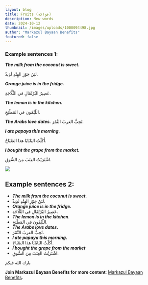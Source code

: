 ```yaml
---
layout: blog
title: Fruits (فواكه)
description: New words
date: 2024-10-12
thumbnail: /images/uploads/1000094498.jpg
author: "Markazul Bayaan Benefits"
featured: false
---
```


### **Example sentences 1:**

**_The milk from the coconut is sweet._**

لبَنُ جَوْزِ الهِنْدِ لَذِيذٌ.

**_Orange juice is in the fridge._**

عَصِيرُ البُرْتُقَالِ في الثَّلَّاجَةِ.

**_The lemon is in the kitchen._**

اللّيْمُون في المَطْبَخِ.

**_The Arabs love dates._**
تُحِبُّ العربُ التَّمْرَ.

**_I ate papaya this morning._**

أَكَلْتُ البَابَايَا هذا الصَّبَاحُ.

**_I bought the grape from the market._**

اشْتَرَيْتُ العِنَبَ مِنَ السُّوقِ.

![](/images/uploads/jpeg-image-42d8-b8ba-9a-0.jpeg)

## **Example sentences 2:**

- **_The milk from the coconut is sweet._**
- لبَنُ جَوْزِ الهِنْدِ لَذِيذٌ.
- **_Orange juice is in the fridge._**
- عَصِيرُ البُرْتُقَالِ في الثَّلَّاجَةِ.
- **_The lemon is in the kitchen._**
- اللّيْمُون في المَطْبَخِ.
- **_The Arabs love dates._**
- تُحِبُّ العربُ التَّمْرَ.
- **_I ate papaya this morning._**
- أَكَلْتُ البَابَايَا هذا الصَّبَاحُ.
- **_I bought the grape from the market_**
- اشْتَرَيْتُ العِنَبَ مِنَ السُّوقِ.

بارك الله فيكم

**Join Markazul Bayaan Benefits for more content**: [Markazul Bayaan Benefits](https://t.me/bayanbenefits).

